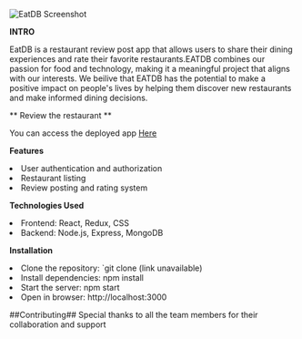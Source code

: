 ![EatDB Screenshot](https://i.imgur.com/psFmdWE.png)

**INTRO**

EatDB is a restaurant review post app that allows users to share their dining experiences and rate their favorite restaurants.EATDB combines our passion for food and technology, making it a meaningful project that aligns with our interests. We beilive that EATDB has the potential to make a positive impact on people's lives by helping them discover new restaurants and make informed dining decisions.


** Review the restaurant **

You can access the deployed app <a href="[https://zawadi2.github.io/Culture-Quiz-Game/](https://eatdb.netlify.app">Here</a> 


**Features**

<li>User authentication and authorization</li>
<li>Restaurant listing</li>
<li>Review posting and rating system</li>

**Technologies Used**

<li>Frontend: React, Redux, CSS</li>
<li>Backend: Node.js, Express, MongoDB</li>


**Installation**

<li>Clone the repository: `git clone (link unavailable)
<li>Install dependencies: npm install
<li>Start the server: npm start
<li>Open in browser: http://localhost:3000

##Contributing##
Special thanks to all the team members for their collaboration and support
